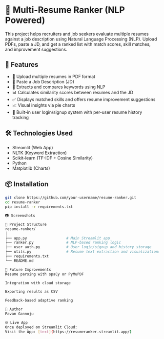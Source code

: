 # 📂 Multi-Resume Ranker (NLP Powered)

This project helps recruiters and job seekers evaluate multiple resumes against a job description using Natural Language Processing (NLP). Upload PDFs, paste a JD, and get a ranked list with match scores, skill matches, and improvement suggestions.

## 🚀 Features

- 📄 Upload multiple resumes in PDF format
- 📝 Paste a Job Description (JD)
- 🧠 Extracts and compares keywords using NLP
- 📊 Calculates similarity scores between resumes and the JD
- ✅ Displays matched skills and offers resume improvement suggestions
- 📈 Visual insights via pie charts
- 🔐 Built-in user login/signup system with per-user resume history tracking

## 🛠️ Technologies Used

- Streamlit (Web App)
- NLTK (Keyword Extraction)
- Scikit-learn (TF-IDF + Cosine Similarity)
- Python
- Matplotlib (Charts)

## 📦 Installation

```bash
git clone https://github.com/your-username/resume-ranker.git
cd resume-ranker
pip install -r requirements.txt

📷 Screenshots

📁 Project Structure
resume-ranker/
│
├── app.py                  # Main Streamlit app
├── ranker.py               # NLP-based ranking logic
├── user_auth.py            # User login/signup and history storage
├── utils.py                # Resume text extraction and visualizations
├── requirements.txt
└── README.md

🧠 Future Improvements
Resume parsing with spaCy or PyMuPDF

Integration with cloud storage

Exporting results as CSV

Feedback-based adaptive ranking

👤 Author
Pavan Gannoju

🌐 Live App
Once deployed on Streamlit Cloud:
Visit the App: [text](https://resumeranker.streamlit.app/)